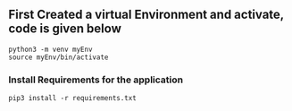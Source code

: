 ## First Created a virtual Environment and activate, code is given below

```
python3 -m venv myEnv
source myEnv/bin/activate
```

### Install Requirements for the application

```
pip3 install -r requirements.txt
```
